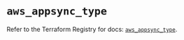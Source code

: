 # `aws_appsync_type`

Refer to the Terraform Registry for docs: [`aws_appsync_type`](https://registry.terraform.io/providers/hashicorp/aws/5.91.0/docs/resources/appsync_type).

